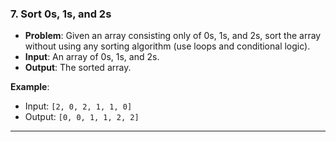 
### 7. **Sort 0s, 1s, and 2s**
- **Problem**: Given an array consisting only of 0s, 1s, and 2s, sort the array without using any sorting algorithm (use loops and conditional logic).
- **Input**: An array of 0s, 1s, and 2s.
- **Output**: The sorted array.

**Example**:
- Input: `[2, 0, 2, 1, 1, 0]`
- Output: `[0, 0, 1, 1, 2, 2]`

---
